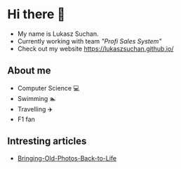 # Hi there :wave:
- My name is Lukasz Suchan.
- Currently working with team *"Profi Sales System"*
- Check out my website https://lukaszsuchan.github.io/

## About me
* Computer Science :computer:
* Swimming :swimmer:
* Travelling :airplane:
* F1 fan

## Intresting articles
* [Bringing-Old-Photos-Back-to-Life](https://github.com/LukaszSuchan/Bringing-Old-Photos-Back-to-Life)
